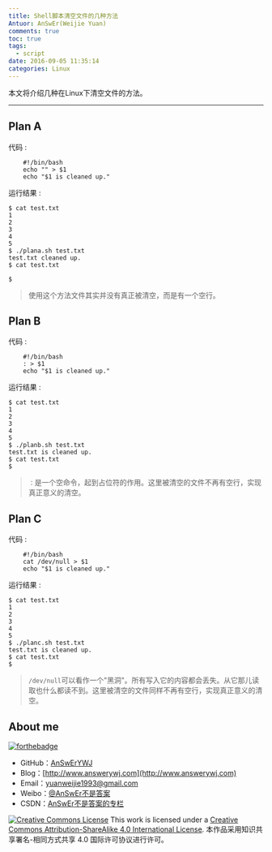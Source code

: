 ```yaml
---
title: Shell脚本清空文件的几种方法
Antuor: AnSwEr(Weijie Yuan)
comments: true
toc: true
tags:
  - script
date: 2016-09-05 11:35:14
categories: Linux
---
```


本文将介绍几种在Linux下清空文件的方法。

----------
<!--more-->

## Plan A
代码 :
```
	#!/bin/bash
	echo "" > $1
	echo "$1 is cleaned up."
```
运行结果 :
```
$ cat test.txt
1
2
3
4
5
$ ./plana.sh test.txt
test.txt cleaned up.
$ cat test.txt

$
```

>使用这个方法文件其实并没有真正被清空，而是有一个空行。

## Plan B
代码 :
```
	#!/bin/bash
	: > $1
	echo "$1 is cleaned up."
```

运行结果 :
```
$ cat test.txt
1
2
3
4
5
$ ./planb.sh test.txt
test.txt is cleaned up.
$ cat test.txt
$

```

> ``：``是一个空命令，起到占位符的作用。这里被清空的文件不再有空行，实现真正意义的清空。

## Plan C
代码 :
```
	#!/bin/bash
	cat /dev/null > $1
	echo "$1 is cleaned up."
```
运行结果 :
```
$ cat test.txt
1
2
3
4
5
$ ./planc.sh test.txt
test.txt is cleaned up.
$ cat test.txt
$
```

> ``/dev/null``可以看作一个"黑洞"。所有写入它的内容都会丢失。从它那儿读取也什么都读不到。这里被清空的文件同样不再有空行，实现真正意义的清空。

## About me
[![forthebadge](http://forthebadge.com/images/badges/ages-20-30.svg)](http://forthebadge.com)
- GitHub：[AnSwErYWJ](https://github.com/AnSwErYWJ)
- Blog：[http://www.answerywj.com](http://www.answerywj.com)
- Email：[yuanweijie1993@gmail.com](https://mail.google.com)
- Weibo：[@AnSwEr不是答案](http://weibo.com/1783591593)
- CSDN：[AnSwEr不是答案的专栏](http://blog.csdn.net/u011192270)

<a rel="license" href="http://creativecommons.org/licenses/by-sa/4.0/"><img alt="Creative Commons License" style="border-width:0" src="https://i.creativecommons.org/l/by-sa/4.0/88x31.png" /></a> This work is licensed under a <a rel="license" href="http://creativecommons.org/licenses/by-sa/4.0/">Creative Commons Attribution-ShareAlike 4.0 International License</a>.
本作品采用知识共享署名-相同方式共享 4.0 国际许可协议进行许可。

